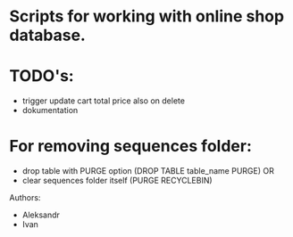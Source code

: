 # Scripts for working with online shop database.

# TODO's:
- trigger update cart total price also on delete
- dokumentation

# For removing sequences folder:
- drop table with PURGE option (DROP TABLE table_name PURGE)
OR
- clear sequences folder itself (PURGE RECYCLEBIN)

Authors:
- Aleksandr
- Ivan
